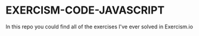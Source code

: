 # EXERCISM-CODE-JAVASCRIPT
In this repo you could find all of the exercises I've ever solved in Exercism.io
